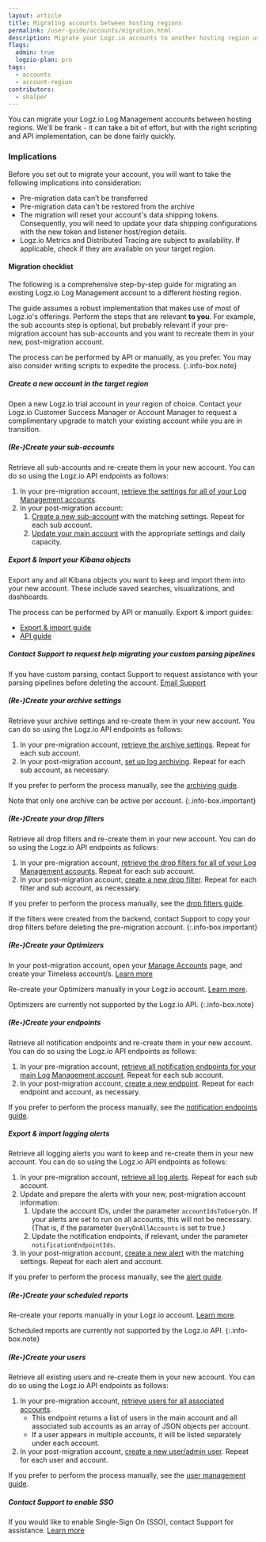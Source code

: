 ```yaml
---
layout: article
title: Migrating accounts between hosting regions
permalink: /user-guide/accounts/migration.html
description: Migrate your Logz.io accounts to another hosting region using the Logz.io API and export/import options.
flags:
  admin: true
  logzio-plan: pro
tags:
  - accounts
  - account-region
contributors:
  - shalper
---
```


You can migrate your Logz.io Log Management accounts between hosting regions. We'll be frank - it can take a bit of effort, but with the right scripting and API implementation, can be done fairly quickly.

### Implications

Before you set out to migrate your account, you will want to take the following implications into consideration:

* Pre-migration data can’t be transferred
* Pre-migration data can't be restored from the archive
* The migration will reset your account's data shipping tokens. Consequently, you will need to update your data shipping configurations with the new token and listener host/region details.
* Logz.io Metrics and Distributed Tracing are subject to availability. If applicable, check if they are available on your target region.




#### Migration checklist

The following is a comprehensive step-by-step guide for migrating an existing Logz.io Log Management account to a different hosting region.

The guide assumes a robust implementation that makes use of most of Logz.io's offerings. Perform the steps that are relevant **to you**. For example, the sub accounts step is optional, but probably relevant if your pre-migration account has sub-accounts and you want to recreate them in your new, post-migration account.

<!-- info-box-start:info -->
The process can be performed by API or manually, as you prefer. You may also consider writing scripts to expedite the process.
{:.info-box.note}
<!-- info-box-end -->



<div class="tasklist">

##### Create a new account in the target region

Open a new Logz.io trial account in your region of choice. Contact your Logz.io Customer Success Manager or Account Manager to request a complimentary upgrade to match your existing account while you are in transition.

##### (Re-)Create your sub-accounts

Retrieve all sub-accounts and re-create them in your new account. You can do so using the Logz.io API endpoints as follows:

1. In your pre-migration account, [retrieve the settings for all of your Log Management accounts](https://docs.logz.io/api/#operation/getAllDetailedTimeBasedAccount).
2. In your post-migration account:
    1. [Create a new sub-account](https://docs.logz.io/api/#operation/createTimeBasedAccount) with the matching settings. Repeat for each sub account.
    2. [Update your main account](https://docs.logz.io/api/#operation/updateTimeBasedAccount) with the appropriate settings and daily capacity.



##### Export & Import your Kibana objects

Export any and all Kibana objects you want to keep and import them into your new account. These include saved searches, visualizations, and dashboards.

The process can be performed by API or manually. Export & import guides:

* [Export & import guide](https://docs.logz.io/user-guide/kibana/share-import-export)
* [API guide](https://docs.logz.io/api/#tag/Import-or-export-Kibana-objects)

##### Contact Support to request help migrating your custom parsing pipelines

If you have custom parsing, contact Support to request assistance with your parsing pipelines before deleting the account. [Email Support](mailto:help@logz.io?subject=Requesting%20help%20migrating%20parsing%20pipelines&body=Hi!%20Please%20be%20in%20touch%20with%20further%20instructions%20for%20migrating%20parsing%20pipelines%20following%20our%20account%20migration.%20Thanks!)



##### (Re-)Create your archive settings

Retrieve your archive settings and re-create them in your new account. You can do so using the Logz.io API endpoints as follows:

1. In your pre-migration account, [retrieve the archive settings](https://docs.logz.io/api/#operation/getSettingsForAccount). Repeat for each sub account.
2. In your post-migration account, [set up log archiving](https://docs.logz.io/api/#operation/createSettings). Repeat for each sub account, as necessary.

If you prefer to perform the process manually, see the [archiving guide](https://docs.logz.io/user-guide/archive-and-restore/configure-archiving.html).

<!-- info-box-start:info -->
Note that only one archive can be active per account.
{:.info-box.important}
<!-- info-box-end -->


##### (Re-)Create your drop filters

Retrieve all drop filters and re-create them in your new account. You can do so using the Logz.io API endpoints as follows:

1. In your pre-migration account, [retrieve the drop filters for all of your Log Management accounts](https://docs.logz.io/api/#operation/getAllForAccount). Repeat for each sub account.
2. In your post-migration account, [create a new drop filter](https://docs.logz.io/api/#operation/create). Repeat for each filter and sub account, as necessary.


If you prefer to perform the process manually, see the [drop filters guide](https://docs.logz.io/user-guide/accounts/drop-filters/).

<!-- info-box-start:info -->
If the filters were created from the backend, contact Support to copy your drop filters before deleting the pre-migration account.
{:.info-box.important}
<!-- info-box-end -->



##### (Re-)Create your Optimizers

In your post-migration account, open your [Manage Accounts](https://app.logz.io/#/dashboard/settings/manage-accounts) page, and create your Timeless account/s. [Learn more](https://app.logz.io/user-guide/accounts/manage-timeless-accounts.html)

Re-create your Optimizers manually in your Logz.io account. [Learn more](/user-guide/optimizers/configure-optimizers.html).


<!-- info-box-start:info -->
Optimizers are currently not supported by the Logz.io API.
{:.info-box.note}
<!-- info-box-end -->

##### (Re-)Create your endpoints

Retrieve all notification endpoints and re-create them in your new account. You can do so using the Logz.io API endpoints as follows:

1. In your pre-migration account, [retrieve all notification endpoints for your main Log Management account](https://docs.logz.io/api/#operation/getAllEndpoints). Repeat for each sub account.
2. In your post-migration account, [create a new endpoint](https://docs.logz.io/api/#tag/Manage-notification-endpoints). Repeat for each endpoint and account, as necessary.


If you prefer to perform the process manually, see the [notification endpoints guide](https://docs.logz.io/user-guide/integrations/endpoints.html).


##### Export & import logging alerts

Retrieve all logging alerts you want to keep and re-create them in your new account.
You can do so using the Logz.io API endpoints as follows:

1. In your pre-migration account, [retrieve all log alerts](https://docs.logz.io/api/#operation/getAllAlerts). Repeat for each sub account.
2. Update and prepare the alerts with your new, post-migration account information:
    1. Update the account IDs, under the parameter `accountIdsToQueryOn`. If your alerts are set to run on all accounts, this will not be necessary. (That is, if the parameter `QueryOnAllAccounts` is set to true.)
    2. Update the notification endpoints, if relevant, under the parameter `notificationEndpointIds`.
3. In your post-migration account, [create a new alert](https://docs.logz.io/api/#operation/createAlert) with the matching settings. Repeat for each alert and account.

If you prefer to perform the process manually, see the [alert guide](https://docs.logz.io/user-guide/alerts/configure-an-alert.html).


##### (Re-)Create your scheduled reports

Re-create your reports manually in your Logz.io account. [Learn more](/user-guide/reports/).


<!-- info-box-start:info -->
Scheduled reports are currently not supported by the Logz.io API.
{:.info-box.note}
<!-- info-box-end -->

##### (Re-)Create your users

Retrieve all existing users and re-create them in your new account.
You can do so using the Logz.io API endpoints as follows:

1. In your pre-migration account, [retrieve users for all associated accounts](https://docs.logz.io/api/#operation/listAllAccountUsers).
    * This endpoint returns a list of users in the main account and all associated sub accounts as an array of JSON objects per account.
    * If a user appears in multiple accounts, it will be listed separately under each account.
2. In your post-migration account, [create a new user/admin user](https://docs.logz.io/api/#operation/createUser). Repeat for each user and account.

If you prefer to perform the process manually, see the [user management guide](https://docs.logz.io/user-guide/users/).


##### Contact Support to enable SSO

If you would like to enable Single-Sign On (SSO), contact Support for assistance. [Learn more](/user-guide/users/single-sign-on/)



</div>
